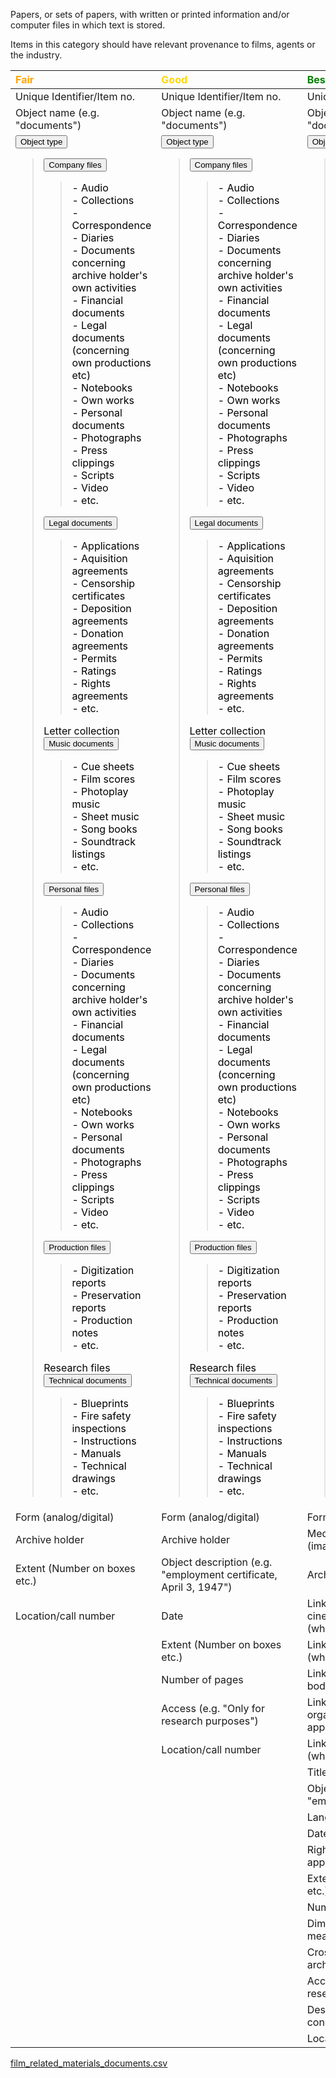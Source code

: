 
Papers, or sets of papers, with written or printed information and/or computer files in which text is stored.

Items in this category should have relevant provenance to films, agents or the industry.

| <span style="color:orange"><b>Fair</b></span> | <span style="color:gold"><b>Good</b></span>  | <span style="color:green"><b> Best practice</b></span>  |
|:------------------------------------------------|:-------------------------------------------------|:-----------------------------------------------------------------------|
| <tspan title="An identifier that is guaranteed to be unique among all identifiers used for specific objects or entities and for a specific purpose. A unique identifier could be a code or a sequence number.">Unique Identifier/Item no.</tspan> | <tspan title="An identifier that is guaranteed to be unique among all identifiers used for specific objects or entities and for a specific purpose. A unique identifier could be a code or a sequence number.">Unique Identifier/Item no.</tspan> |<tspan title="An identifier that is guaranteed to be unique among all identifiers used for specific objects or entities and for a specific purpose. A unique identifier could be a code or a sequence number. ">Unique Identifier/Item no.</tspan> |
| <tspan title="General category of an item.">Object name (e.g. "documents") </tspan> | <tspan title="General category of an item.">Object name (e.g. "documents") </tspan> | <tspan title="General category of an item.">Object name (e.g. "documents") </tspan> |
| <div class="collapsible"><button class="collapsible-btn"><tspan title="Specific category of an item.">Object type</tspan></button><div class="collapsible-content"><blockquote style='color:black'><div class="collapsible"><button class="collapsible-btn"><tspan title="Document produced, owned or used by a corporate body.">Company files</tspan></button><div class="collapsible-content"><blockquote style='color:black'> - Audio<br> - Collections<br> - Correspondence<br> - Diaries<br> - Documents concerning archive holder's own activities<br> - Financial documents <br> - Legal documents (concerning own productions etc)<br> - Notebooks<br> - Own works<br> - Personal documents<br> - Photographs<br> - Press clippings<br> - Scripts<br> - Video<br> - etc.</blockquote></div><div class="collapsible"><button class="collapsible-btn"><tspan title="An outline of the legal terms and conditions of an arrangement detailed in the document.">Legal documents</tspan></button><div class="collapsible-content"><blockquote style='color:black'> - Applications<br> - Aquisition agreements<br> - Censorship certificates<br> - Deposition agreements<br> - Donation agreements<br> - Permits<br> - Ratings<br> - Rights agreements<br> - etc.</blockquote></div><div><tspan title="Letters sent to or from a person, corporate body or organisation">Letter collection</tspan></div><div class="collapsible"><button class="collapsible-btn"><tspan title="Music sheet or other document that refers to music used in a film.">Music documents</tspan></button><div class="collapsible-content"><blockquote style='color:black'> - Cue sheets<br> - Film scores<br> - Photoplay music<br> - Sheet music<br> - Song books<br> - Soundtrack listings<br> - etc.</blockquote></div><div class="collapsible"><button class="collapsible-btn"><tspan title="Document produced, owned or used by a person.">Personal files</tspan></button><div class="collapsible-content"><blockquote style='color:black'> - Audio<br> - Collections<br> - Correspondence<br> - Diaries<br> - Documents concerning archive holder's own activities<br> - Financial documents <br> - Legal documents (concerning own productions etc)<br> - Notebooks<br> - Own works<br> - Personal documents<br> - Photographs<br> - Press clippings<br> - Scripts<br> - Video<br> - etc.</blockquote></div><div class="collapsible"><button class="collapsible-btn"><tspan title="Document used in a film production.">Production files</tspan></button><div class="collapsible-content"><blockquote style='color:black'> - Digitization reports<br> - Preservation reports<br> - Production notes<br> - etc.</blockquote></div><div><tspan title="Source material collected for research.">Research files</tspan></div><div class="collapsible"><button class="collapsible-btn"><tspan title="A documentation that describes how a product or service works.">Technical documents</tspan></button><div class="collapsible-content"><blockquote style='color:black'> - Blueprints<br> - Fire safety inspections<br> - Instructions<br> - Manuals<br> - Technical drawings<br> - etc.</blockquote></div></blockquote></div></div></div></div></div></div> | <div class="collapsible"><button class="collapsible-btn"><tspan title="Specific category of an item.">Object type</tspan></button><div class="collapsible-content"><blockquote style='color:black'><div class="collapsible"><button class="collapsible-btn"><tspan title="Document produced, owned or used by a corporate body.">Company files</tspan></button><div class="collapsible-content"><blockquote style='color:black'> - Audio<br> - Collections<br> - Correspondence<br> - Diaries<br> - Documents concerning archive holder's own activities<br> - Financial documents <br> - Legal documents (concerning own productions etc)<br> - Notebooks<br> - Own works<br> - Personal documents<br> - Photographs<br> - Press clippings<br> - Scripts<br> - Video<br> - etc.</blockquote></div><div class="collapsible"><button class="collapsible-btn"><tspan title="An outline of the legal terms and conditions of an arrangement detailed in the document.">Legal documents</tspan></button><div class="collapsible-content"><blockquote style='color:black'> - Applications<br> - Aquisition agreements<br> - Censorship certificates<br> - Deposition agreements<br> - Donation agreements<br> - Permits<br> - Ratings<br> - Rights agreements<br> - etc.</blockquote></div><div><tspan title="Letters sent to or from a person, corporate body or organisation">Letter collection</tspan></div><div class="collapsible"><button class="collapsible-btn"><tspan title="Music sheet or other document that refers to music used in a film.">Music documents</tspan></button><div class="collapsible-content"><blockquote style='color:black'> - Cue sheets<br> - Film scores<br> - Photoplay music<br> - Sheet music<br> - Song books<br> - Soundtrack listings<br> - etc.</blockquote></div><div class="collapsible"><button class="collapsible-btn"><tspan title="Document produced, owned or used by a person.">Personal files</tspan></button><div class="collapsible-content"><blockquote style='color:black'> - Audio<br> - Collections<br> - Correspondence<br> - Diaries<br> - Documents concerning archive holder's own activities<br> - Financial documents <br> - Legal documents (concerning own productions etc)<br> - Notebooks<br> - Own works<br> - Personal documents<br> - Photographs<br> - Press clippings<br> - Scripts<br> - Video<br> - etc.</blockquote></div><div class="collapsible"><button class="collapsible-btn"><tspan title="Document used in a film production.">Production files</tspan></button><div class="collapsible-content"><blockquote style='color:black'> - Digitization reports<br> - Preservation reports<br> - Production notes<br> - etc.</blockquote></div><div><tspan title="Source material collected for research.">Research files</tspan></div><div class="collapsible"><button class="collapsible-btn"><tspan title="A documentation that describes how a product or service works.">Technical documents</tspan></button><div class="collapsible-content"><blockquote style='color:black'> - Blueprints<br> - Fire safety inspections<br> - Instructions<br> - Manuals<br> - Technical drawings<br> - etc.</blockquote></div></blockquote></div></div></div></div></div></div> | <div class="collapsible"><button class="collapsible-btn"><tspan title="Specific category of an item.">Object type</tspan></button><div class="collapsible-content"><blockquote style='color:black'><div class="collapsible"><button class="collapsible-btn"><tspan title="Document produced, owned or used by a corporate body.">Company files</tspan></button><div class="collapsible-content"><blockquote style='color:black'> - Audio<br> - Collections<br> - Correspondence<br> - Diaries<br> - Documents concerning archive holder's own activities<br> - Financial documents <br> - Legal documents (concerning own productions etc)<br> - Notebooks<br> - Own works<br> - Personal documents<br> - Photographs<br> - Press clippings<br> - Scripts<br> - Video<br> - etc.</blockquote></div><div class="collapsible"><button class="collapsible-btn"><tspan title="An outline of the legal terms and conditions of an arrangement detailed in the document.">Legal documents</tspan></button><div class="collapsible-content"><blockquote style='color:black'> - Applications<br> - Aquisition agreements<br> - Censorship certificates<br> - Deposition agreements<br> - Donation agreements<br> - Permits<br> - Ratings<br> - Rights agreements<br> - etc.</blockquote></div><div><tspan title="Letters sent to or from a person, corporate body or organisation">Letter collection</tspan></div><div class="collapsible"><button class="collapsible-btn"><tspan title="Music sheet or other document that refers to music used in a film.">Music documents</tspan></button><div class="collapsible-content"><blockquote style='color:black'> - Cue sheets<br> - Film scores<br> - Photoplay music<br> - Sheet music<br> - Song books<br> - Soundtrack listings<br> - etc.</blockquote></div><div class="collapsible"><button class="collapsible-btn"><tspan title="Document produced, owned or used by a person.">Personal files</tspan></button><div class="collapsible-content"><blockquote style='color:black'> - Audio<br> - Collections<br> - Correspondence<br> - Diaries<br> - Documents concerning archive holder's own activities<br> - Financial documents <br> - Legal documents (concerning own productions etc)<br> - Notebooks<br> - Own works<br> - Personal documents<br> - Photographs<br> - Press clippings<br> - Scripts<br> - Video<br> - etc.</blockquote></div><div class="collapsible"><button class="collapsible-btn"><tspan title="Document used in a film production.">Production files</tspan></button><div class="collapsible-content"><blockquote style='color:black'> - Digitization reports<br> - Preservation reports<br> - Production notes<br> - etc.</blockquote></div><div><tspan title="Source material collected for research.">Research files</tspan></div><div class="collapsible"><button class="collapsible-btn"><tspan title="A documentation that describes how a product or service works.">Technical documents</tspan></button><div class="collapsible-content"><blockquote style='color:black'> - Blueprints<br> - Fire safety inspections<br> - Instructions<br> - Manuals<br> - Technical drawings<br> - etc.</blockquote></div></blockquote></div></div></div></div></div></div> |
| Form (analog/digital) | Form (analog/digital) | Form (analog/digital) |
| <tspan title="The person, corporate body or organisation that the archive/collection represents.">Archive holder</tspan> | <tspan title="The person, corporate body or organisation that the archive/collection represents.">Archive holder</tspan> | <tspan title="Link (or reference) to a digital reproduction of item.">Media reference (images/scans)</tspan> |
| Extent (Number on boxes etc.) | Object description (e.g. "employment certificate, April 3, 1947") | <tspan title="The person, corporate body or organisation that the archive/collection represents.">Archive holder</tspan> |
| <tspan title="A number, letter, symbol or combination, indicating the specific location of an object.">Location/call number </tspan>  | Date   | Link/reference to cinematographic work (when applicable) |
|   | Extent (Number on boxes etc.)    | Link/reference to person (when applicable) |
|   | Number of pages  | Link/reference to corporate body (when applicable)       |
|   | Access (e.g. "Only for research purposes") | Link/reference to organisation (when applicable) |
|   | Location/call number | Link/reference to event (when applicable)  |
|   |  | Title (as written on object)                             |
|   |    | Object description (e.g. "employment certificate")       |
|   |    | Language                                                 |
|   |    | Date                                                     |
|   |    | Rights holder(s) (when applicable)                       |
|   |    | Extent (Number on boxes etc.)                            |
|   |    | Number of pages                                          |
|   |    | Dimension (actual measurements)                          |
|   |    | Cross references to other archives/collections           |
|   |    | Access rules (e.g. "Only for research purposes")         |
|   |    | Description of physical condition                        |
|   |    | <tspan title="A number, letter, symbol or combination, indicating the specific location of an object.">Location/call number </tspan> |





<script>
    document.addEventListener("DOMContentLoaded", function() {
    var collapsibleBtns = document.querySelectorAll('.collapsible-btn');
    
    collapsibleBtns.forEach(function(btn) {
        btn.addEventListener('click', function() {
            var content = this.nextElementSibling;
            if (content.style.display === "block") {
                content.style.display = "none";
            } else {
                content.style.display = "block";
            }
        });
    });
});
</script>

<a href="../film_related_materials_documents.csv" download><u>film_related_materials_documents.csv</u></a>
